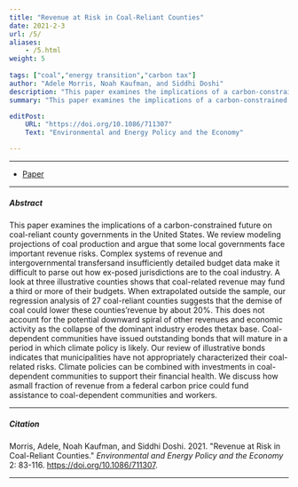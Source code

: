 ```yaml
---
title: "Revenue at Risk in Coal-Reliant Counties" 
date: 2021-2-3
url: /5/
aliases: 
    - /5.html
weight: 5
  
tags: ["coal","energy transition","carbon tax"]
author: "Adele Morris, Noah Kaufman, and Siddhi Doshi"
description: "This paper examines the implications of a carbon-constrained future on coal-reliant county governments in the United States." 
summary: "This paper examines the implications of a carbon-constrained future on coal-reliant county governments in the United States." 

editPost:
    URL: "https://doi.org/10.1086/711307"
    Text: "Environmental and Energy Policy and the Economy"

---
```


---


+ [Paper](/papers/coal_US.pdf)

---

##### Abstract

This paper examines the implications of a carbon-constrained future on coal-reliant county governments in the United States. We review modeling projections of coal production and argue that some local governments face important revenue risks. Complex systems of revenue and intergovernmental transfersand insufficiently detailed budget data make it difficult to parse out how ex-posed jurisdictions are to the coal industry. A look at three illustrative counties shows that coal-related revenue may fund a third or more of their budgets. When extrapolated outside the sample, our regression analysis of 27 coal-reliant counties suggests that the demise of coal could lower these counties’revenue by about 20%. This does not account for the potential downward spiral of other revenues and economic activity as the collapse of the dominant industry erodes thetax base. Coal-dependent communities have issued outstanding bonds that will mature in a period in which climate policy is likely. Our review of illustrative bonds indicates that municipalities have not appropriately characterized their coal-related risks. Climate policies can be combined with investments in coal-dependent communities to support their financial health. We discuss how asmall fraction of revenue from a federal carbon price could fund assistance to coal-dependent communities and workers.


---

##### Citation

Morris, Adele, Noah Kaufman, and Siddhi Doshi. 2021. "Revenue at Risk in Coal-Reliant Counties." *Environmental and Energy Policy and the Economy* 2: 83-116. https://doi.org/10.1086/711307.

---

